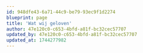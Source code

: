```yaml
---
id: 948dfe43-6a71-44c9-be79-93ec9f1d2274
blueprint: page
title: 'Wat wij geloven'
author: 47e120c0-c653-4bfd-a81f-bc32cec57707
updated_by: 47e120c0-c653-4bfd-a81f-bc32cec57707
updated_at: 1744277982
---
```

